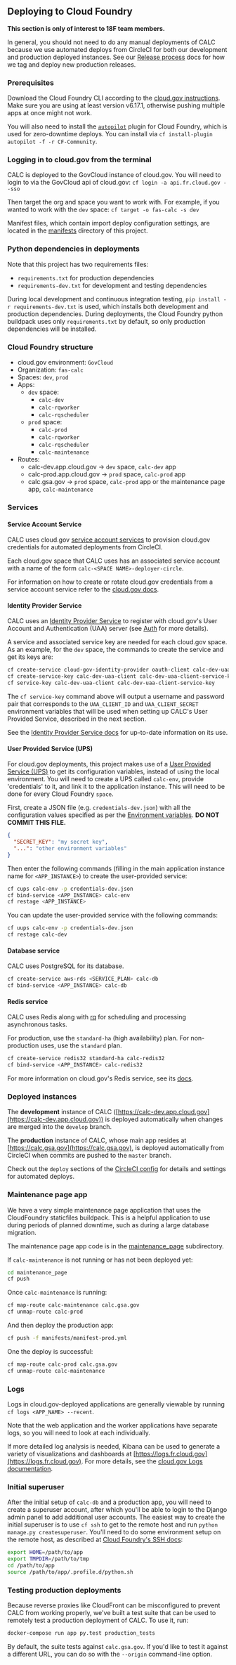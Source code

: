 ## Deploying to Cloud Foundry

**This section is only of interest to 18F team members.**

In general, you should not need to do any manual deployments of CALC because we use automated deploys from CircleCI for both our development and production deployed instances. See our [Release process](release.md) docs for how we tag and deploy new production releases.

### Prerequisites

Download the Cloud Foundry CLI according to the [cloud.gov instructions][].
Make sure you are using at least version v6.17.1, otherwise pushing
multiple apps at once might not work.

[cloud.gov instructions]: https://docs.cloud.gov/getting-started/setup/

You will also need to install the [`autopilot`](https://github.com/contraband/autopilot)
plugin for Cloud Foundry, which is used for zero-downtime deploys.
You can install via
`cf install-plugin autopilot -f -r CF-Community`.

### Logging in to cloud.gov from the terminal

CALC is deployed to the GovCloud instance of cloud.gov. You will need to login
to via the GovCloud api of cloud.gov:
`cf login -a api.fr.cloud.gov --sso`

Then target the org and space you want to work with. For example, if you wanted to work with the `dev` space:
`cf target -o fas-calc -s dev`

Manifest files, which contain import deploy configuration settings, are located
in the [manifests](../manifests/) directory of this project.

### Python dependencies in deployments 

Note that this project has two requirements files:

* `requirements.txt` for production dependencies
* `requirements-dev.txt` for development and testing dependencies

During local development and continuous integration testing,
`pip install -r requirements-dev.txt` is used, which installs both
development and production dependencies. During deployments, the Cloud
Foundry python buildpack uses only `requirements.txt` by default, so
only production dependencies will be installed.

### Cloud Foundry structure

* cloud.gov environment: `GovCloud`
* Organization: `fas-calc`
* Spaces: `dev`, `prod`
* Apps:
  * `dev` space:
    * `calc-dev`
    * `calc-rqworker`
    * `calc-rqscheduler`
  * `prod` space:
    * `calc-prod`
    * `calc-rqworker`
    * `calc-rqscheduler`
    * `calc-maintenance`
* Routes:
  * calc-dev.app.cloud.gov -> `dev` space, `calc-dev` app
  * calc-prod.app.cloud.gov -> `prod` space, `calc-prod` app
  * calc.gsa.gov -> `prod` space, `calc-prod` app
    or the maintenance page app, `calc-maintenance`

### Services

#### Service Account Service

CALC uses cloud.gov [service account services][service account] to provision cloud.gov credentials for automated deployments from CircleCI.

Each cloud.gov space that CALC uses has an associated service account with a name of the form `calc-<SPACE NAME>-deployer-circle`.

For information on how to create or rotate cloud.gov credentials from a service account service refer to the [cloud.gov docs][service account].

#### Identity Provider Service

CALC uses an [Identity Provider Service][IPS] to register with cloud.gov's User Account and Authentication (UAA)
server (see [Auth](auth.md) for more details).

A service and associated service key are needed for each cloud.gov space.
As an example, for the `dev` space, the commands to create the service and get its keys are:

```sh
cf create-service cloud-gov-identity-provider oauth-client calc-dev-uaa-client
cf create-service-key calc-dev-uaa-client calc-dev-uaa-client-service-key -c '{"redirect_uri": ["https://calc-dev.app.cloud.gov"]}'
cf service-key calc-dev-uaa-client calc-dev-uaa-client-service-key
```

The `cf service-key` command above will output a username and password pair that corresponds to the `UAA_CLIENT_ID` and `UAA_CLIENT_SECRET`
environment variables that will be used when setting up CALC's User Provided Service, described in the next section.

See the [Identity Provider Service docs][IPS] for up-to-date information on its use.

#### User Provided Service (UPS)

For cloud.gov deployments, this project makes use of a [User Provided Service (UPS)][UPS] to get its configuration
variables, instead of using the local environment.
You will need to create a UPS called `calc-env`, provide 'credentials' to it, and link it to the
application instance. This will need to be done for every Cloud Foundry `space`.

First, create a JSON file (e.g. `credentials-dev.json`) with all the configuration values specified as per the
[Environment variables](environment.md). **DO NOT COMMIT THIS FILE.**

```json
{
  "SECRET_KEY": "my secret key",
  "...": "other environment variables"
}
```

Then enter the following commands (filling in the main application instance name
for `<APP_INSTANCE>`) to create the user-provided service:

```sh
cf cups calc-env -p credentials-dev.json
cf bind-service <APP_INSTANCE> calc-env
cf restage <APP_INSTANCE>
```

You can update the user-provided service with the following commands:

```sh
cf uups calc-env -p credentials-dev.json
cf restage calc-dev
```

#### Database service

CALC uses PostgreSQL for its database.

```sh
cf create-service aws-rds <SERVICE_PLAN> calc-db
cf bind-service <APP_INSTANCE> calc-db
```

#### Redis service

CALC uses Redis along with [rq](http://python-rq.org/) for scheduling and processing
asynchronous tasks.

For production, use the `standard-ha` (high availability) plan. For non-production uses, use the `standard` plan.

```sh
cf create-service redis32 standard-ha calc-redis32
cf bind-service <APP_INSTANCE> calc-redis32
```

For more information on cloud.gov's Redis service, see its [docs](https://cloud.gov/docs/services/redis/).

### Deployed instances


The **development** instance of CALC ([https://calc-dev.app.cloud.gov](https://calc-dev.app.cloud.gov)) is deployed automatically when changes are merged into the `develop` branch.

The **production** instance of CALC, whose main app resides at [https://calc.gsa.gov](https://calc.gsa.gov), is deployed automatically from CircleCI when commits are pushed to the `master` branch.

Check out the `deploy` sections of the [CircleCI config](../.circleci/config.yml) for details and settings for automated deploys.

### Maintenance page app

We have a very simple maintenance page application that uses the CloudFoundry staticfiles
buildpack. This is a helpful application to use during periods of planned downtime, such as during a large database migration.

The maintenance page app code is in the [maintenance_page](../maintenance_page/) subdirectory.

If `calc-maintenance` is not running or has not been deployed yet:

```sh
cd maintenance_page
cf push
```

Once `calc-maintenance` is running:

```sh
cf map-route calc-maintenance calc.gsa.gov
cf unmap-route calc-prod
```

And then deploy the production app:

```sh
cf push -f manifests/manifest-prod.yml
```

One the deploy is successful:

```sh
cf map-route calc-prod calc.gsa.gov
cf unmap-route calc-maintenance
```

### Logs

Logs in cloud.gov-deployed applications are generally viewable by running
`cf logs <APP_NAME> --recent`.

Note that the web application and the worker applications have separate logs, so you will need to look at each individually.

If more detailed log analysis is needed, Kibana can be used to generate
a variety of visualizations and dashboards at
[https://logs.fr.cloud.gov](https://logs.fr.cloud.gov). For more details,
see the
[cloud.gov Logs documentation](https://cloud.gov/docs/apps/logs/).

### Initial superuser

After the initial setup of `calc-db` and a production app, you will need to
create a superuser account, after which you'll be able to login to the
Django admin panel to add additional user accounts. The easiest way to create
the initial superuser is to use `cf ssh` to get to the remote host
and run `python manage.py createsuperuser`. You'll need to do some environment
setup on the remote host, as described at [Cloud Foundry's SSH docs](https://docs.cloudfoundry.org/devguide/deploy-apps/ssh-apps.html#ssh-env):

```sh
export HOME=/path/to/app
export TMPDIR=/path/to/tmp
cd /path/to/app
source /path/to/app/.profile.d/python.sh
```

### Testing production deployments

Because reverse proxies like CloudFront can be misconfigured to prevent CALC from working properly, we've built a test suite that can be used to remotely test a production deployment of CALC. To use it, run:

```sh
docker-compose run app py.test production_tests
```

By default, the suite tests against `calc.gsa.gov`. If you'd like to test it against a different URL, you can do so with the `--origin` command-line option.

[service account]: https://cloud.gov/docs/services/cloud-gov-service-account/
[UPS]: https://docs.cloudfoundry.org/devguide/services/user-provided.html
[IPS]: https://cloud.gov/docs/services/cloud-gov-identity-provider/
[`README.md`]: https://github.com/18F/calc#readme

